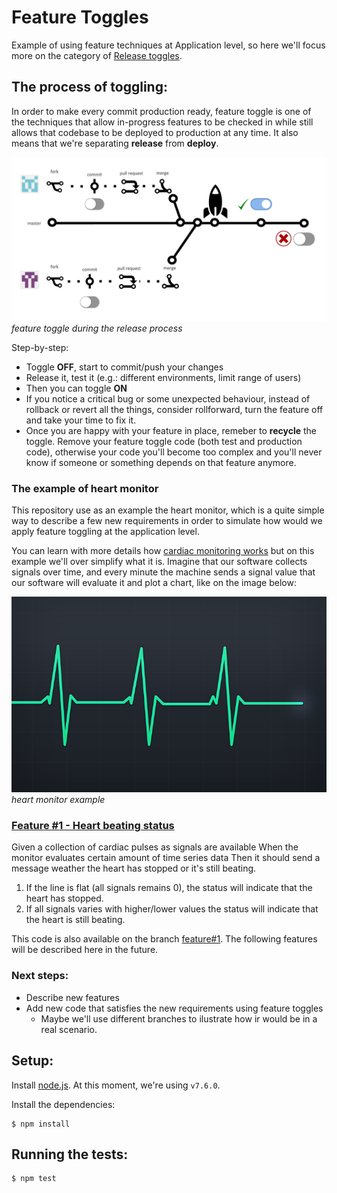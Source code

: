 Feature Toggles
===============

Example of using feature techniques at Application level, so here we'll focus
more on the category of [Release
toggles](https://martinfowler.com/articles/feature-toggles.html#ReleaseToggles).

## The process of toggling:

In order to make every commit production ready, feature toggle is one of the
techniques that allow in-progress features to be checked in while still allows
that codebase to be deployed to production at any time. It also means that we're
separating **release** from **deploy**.

![alt feature-toggle](feature-toggle.png)
_feature toggle during the release process_

Step-by-step:

* Toggle **OFF**, start to commit/push your changes
* Release it, test it (e.g.: different environments, limit range of users)
* Then you can toggle **ON**
* If you notice a critical bug or some unexpected behaviour, instead of
  rollback or revert all the things, consider rollforward, turn the feature off
  and take your time to fix it.
* Once you are happy with your feature in place, remeber to **recycle** the toggle.
Remove your feature toggle code (both test and production code), otherwise your
code you'll become too complex and you'll never know if someone or something
depends on that feature anymore.

### The example of heart monitor

This repository use as an example the heart monitor, which is a quite simple way
to describe a few new requirements in order to simulate how would we apply
feature toggling at the application level.

You can learn with more details how [cardiac monitoring
works](https://en.wikipedia.org/wiki/Cardiac_monitoring) but on this example
we'll over simplify what it is. Imagine that our software collects signals over
time, and every minute the machine sends a signal value that our software will
evaluate it and plot a chart, like on the image below:

![alt heartmonitor](hearmonitor.png)
_heart monitor example_

### [Feature #1 - Heart beating status](https://github.com/PragmaTeam/feature-toggles/tree/feature%231)
Given a collection of cardiac pulses as signals are available
When the monitor evaluates certain amount of time series data
Then it should send a message weather the heart has stopped or it's still beating.

1. If the line is flat (all signals remains 0), the status will indicate that the heart has stopped.
2. If all signals varies with higher/lower values the status will indicate that the heart is still beating.

This code is also available on the branch [feature#1](https://github.com/PragmaTeam/feature-toggles/tree/feature%231).
The following features will be described here in the future.

### Next steps:

* Describe new features
* Add new code that satisfies the new requirements using feature toggles
  * Maybe we'll use different branches to ilustrate how ir would be in a real
    scenario.

## Setup:

Install [node.js](https://nodejs.org/en/download/current/). At this moment,
we're using `v7.6.0`.

Install the dependencies:

```
$ npm install
```

## Running the tests:

```
$ npm test
```
